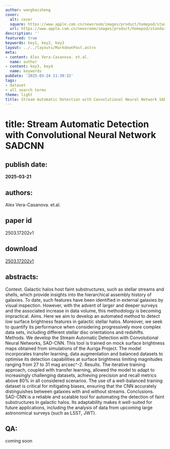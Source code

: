 ```yaml
---
author: wanghaisheng
cover:
  alt: cover
  square: https://www.apple.com.cn/newsroom/images/product/homepod/standard/Apple-HomePod-hero-230118_big.jpg.large_2x.jpg
  url: https://www.apple.com.cn/newsroom/images/product/homepod/standard/Apple-HomePod-hero-230118_big.jpg.large_2x.jpg
description: ''
featured: true
keywords: key1, key2, key3
layout: ../../layouts/MarkdownPost.astro
meta:
- content: Alex Vera-Casanova. et.al.
  name: author
- content: key3, key4
  name: keywords
pubDate: '2025-03-24 11:39:32'
tags:
- dataset
- all search terms
theme: light
title: Stream Automatic Detection with Convolutional Neural Network SADCNN
---
```


# title: Stream Automatic Detection with Convolutional Neural Network SADCNN 
## publish date: 
**2025-03-21** 
## authors: 
  Alex Vera-Casanova. et.al. 
## paper id
2503.17202v1
## download
[2503.17202v1](http://arxiv.org/abs/2503.17202v1)
## abstracts:
Context. Galactic halos host faint substructures, such as stellar streams and shells, which provide insights into the hierarchical assembly history of galaxies. To date, such features have been identified in external galaxies by visual inspection. However, with the advent of larger and deeper surveys and the associated increase in data volume, this methodology is becoming impractical. Aims. Here we aim to develop an automated method to detect low surface brightness features in galactic stellar halos. Moreover, we seek to quantify its performance when considering progressively more complex data sets, including different stellar disc orientations and redshifts. Methods. We develop the Stream Automatic Detection with Convolutional Neural Networks, SAD-CNN. This tool is trained on mock surface brightness maps obtained from simulations of the Auriga Project. The model incorporates transfer learning, data augmentation and balanced datasets to optimise its detection capabilities at surface brightness limiting magnitudes ranging from 27 to 31 mag arcsec^-2. Results. The iterative training approach, coupled with transfer learning, allowed the model to adapt to increasingly challenging datasets, achieving precision and recall metrics above 80% in all considered scenarios. The use of a well-balanced training dataset is critical for mitigating biases, ensuring that the CNN accurately distinguishes between galaxies with and without streams. Conclusions. SAD-CNN is a reliable and scalable tool for automating the detection of faint substructures in galactic halos. Its adaptability makes it well-suited for future applications, including the analysis of data from upcoming large astronomical surveys (such as LSST, JWT).
## QA:
coming soon

